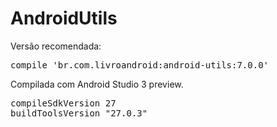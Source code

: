 # AndroidUtils

Versão recomendada:

<pre>
compile 'br.com.livroandroid:android-utils:7.0.0'
</pre>

Compilada com Android Studio 3 preview.

<pre>
compileSdkVersion 27
buildToolsVersion "27.0.3"
</pre>
